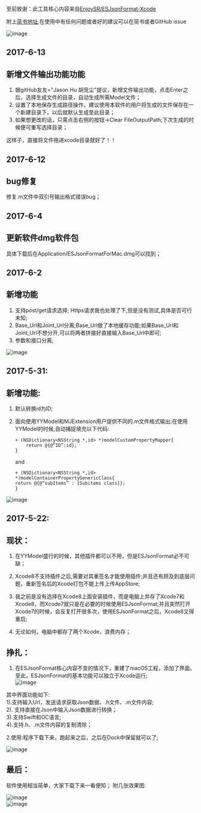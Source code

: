 
至前致谢：此工具核心内容来自[EnjoySR/ESJsonFormat-Xcode](https://github.com/EnjoySR/ESJsonFormat-Xcode)    

附上[简书地址](http://www.jianshu.com/p/a5e26ae42d8b),在使用中有任何问题或者好的建议可以在简书或者GitHub issue


![image](https://github.com/czhen09/ESJsonFormatForMac/raw/master/image/useGuide.gif)  

## 2017-6-13   
## 新增文件输出功能功能
1. 据gitHub友友="Jason Hu 胡竞尘"提议，新增文件输出功能，点击Enter之后，选择生成文件的目录，自动生成所需Model文件；  
2. 设置了本地保存生成路径操作，建议使用本软件的用户将生成的文件保存在一个新建目录下，以后就默认生成至此目录；  
3. 如果想更改的话，只需点击右侧的按钮->Clear FileOutputPath;下次生成的时候便可重写选择目录；     
  
这样子，直接将文件拖进xcode目录就好了！！ 



## 2017-6-12  
## bug修复 
修复.m文件中双引号输出格式错误bug；

## 2017-6-4    
## 更新软件dmg软件包  
具体下载后在Application/ESJsonFormatForMac.dmg可以找到；

## 2017-6-2  
## 新增功能  

1. 支持post/get请求选择; Https请求我也处理了下,但是没有测试,具体是否可行未知;  
2.  Base_Url和Joint_Url分离;Base_Url做了本地缓存功能;如果Base_Url和Joint_Url不想分开,可以将两者拼接好直接输入Base_Url中即可;     
3. 参数和接口分离;       
  
![image](https://github.com/czhen09/ESJsonFormatForMac/raw/master/image/6.png)  

## 2017-5-31:  
## 新增功能:  
1.  默认转换id为ID;  
2.  面向使用YYModel和MJExtension用户提供不同的.m文件格式输出;在使用YYModel的时候,自动捕捉填充以下代码:  
	    
	    	  
		+ (NSDictionary<NSString *,id> *)modelCustomPropertyMapper{
		    return @{@“ID”:id};
		}  
	and 
	   
	    + (NSDictionary<NSString *,id> *)modelContainerPropertyGenericClass{
	    return @{@“subItems” : [Subitems class]};  
	    }

![image](https://github.com/czhen09/ESJsonFormatForMac/raw/master/image/5.png)  

## 2017-5-22:  
## 现状：  
1.  在YYModel盛行的时候，其他插件都可以不用，但是ESJsonFormat必不可缺；

2.  Xcode8不支持插件之后,需要对其重签名才能使用插件;并且还有顾及到底层问题，重新签名后的Xcode打包不能上传上传AppStore;   
 
3.  我之前是没有选择在Xcode8上面安装插件，而是电脑上并存了Xcode7和Xcode8，而Xcode7就只是在必要的时候使用ESJsonFormat;并且突然打开Xcode7的时候，会反复打开很多次，使用ESJsonFormat之后，Xcode8又得重启;  
  
4.  无论如何，电脑中都存了两个Xcode，浪费内存；  
  

## 挣扎：  
1. 在ESJsonFormat核心内容不变的情况下，重建了macOS工程，添加了界面。至此，ESJsonFormat的基本功能可以独立于Xcode运行;  
![image](https://github.com/czhen09/ESJsonFormatForMac/raw/master/image/1.png)

 

其中界面功能如下:  
1).支持输入Url，发送请求获取Json数据、.h文件、.m文件内容;   
2). 支持直接在Json中输入Json数据进行转换；  
3).支持Swift和OC语言;    
4).支持.h、.m文件内容的复制清除；  


2.使用:程序下载下来，跑起来之后，之后在Dock中保留就可以了;  


![image](https://github.com/czhen09/ESJsonFormatForMac/raw/master/image/2.png)


## 最后：  
软件使用相当简单，大家下载下来一看便知； 
附几张效果图:    

![image](https://github.com/czhen09/ESJsonFormatForMac/raw/master/image/3.png)  
![image](https://github.com/czhen09/ESJsonFormatForMac/raw/master/image/4.png)

